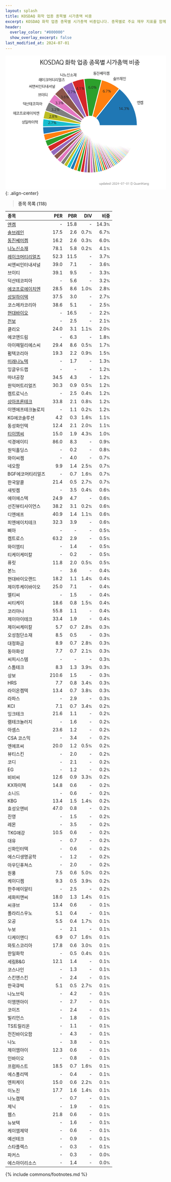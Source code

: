 ```yaml
---
layout: splash
title: KOSDAQ 화학 업종 종목별 시가총액 비중
excerpt: KOSDAQ 화학 업종 종목별 시가총액 비중입니다. 종목별로 주요 재무 지표를 함께 표시합니다.
header:
  overlay_color: "#800000"
  show_overlay_excerpt: false
last_modified_at: 2024-07-01
---
```



![KOSDAQ 화학 업종 종목별 시가총액 비중](/stats/sector/images/kosdaq_업종_화학_종목.png){: .align-center}


> **종목 목록 (118)**<a id="list"></a>

| **종목** | **PER** | **PBR** | **DIV** | **비중** |
| :------- | ------: | ------: | ------: | -------: |
| [엔켐](/348370/) | - | 15.8 | - | 14.3<small>%</small> |
| [솔브레인](/357780/) | 17.5 | 2.6 | 0.7<small>%</small> | 6.7<small>%</small> |
| [동진쎄미켐](/005290/) | 16.2 | 2.6 | 0.3<small>%</small> | 6.0<small>%</small> |
| [나노신소재](/121600/) | 78.1 | 5.8 | 0.2<small>%</small> | 4.1<small>%</small> |
| [레이크머티리얼즈](/281740/) | 52.3 | 11.5 | - | 3.7<small>%</small> |
| 씨앤씨인터내셔널 | 39.0 | 7.1 | - | 3.6<small>%</small> |
| 브이티 | 39.1 | 9.5 | - | 3.3<small>%</small> |
| 덕산테코피아 | - | 5.6 | - | 3.2<small>%</small> |
| [에코프로에이치엔](/383310/) | 28.5 | 8.6 | 1.0<small>%</small> | 2.8<small>%</small> |
| [성일하이텍](/365340/) | 37.5 | 3.0 | - | 2.7<small>%</small> |
| 코스메카코리아 | 38.6 | 5.1 | - | 2.5<small>%</small> |
| [현대바이오](/048410/) | - | 16.5 | - | 2.2<small>%</small> |
| [천보](/278280/) | - | 2.5 | - | 2.1<small>%</small> |
| 클리오 | 24.0 | 3.1 | 1.1<small>%</small> | 2.0<small>%</small> |
| 에코앤드림 | - | 6.3 | - | 1.8<small>%</small> |
| 아이패밀리에스씨 | 29.4 | 8.6 | 0.5<small>%</small> | 1.7<small>%</small> |
| 펌텍코리아 | 19.3 | 2.2 | 0.9<small>%</small> | 1.5<small>%</small> |
| [미래나노텍](/095500/) | - | 1.7 | - | 1.3<small>%</small> |
| 잉글우드랩 | - | - | - | 1.2<small>%</small> |
| 마녀공장 | 34.5 | 4.3 | - | 1.2<small>%</small> |
| 원익머트리얼즈 | 30.3 | 0.9 | 0.5<small>%</small> | 1.2<small>%</small> |
| 켐트로닉스 | - | 2.5 | 0.4<small>%</small> | 1.2<small>%</small> |
| [상아프론테크](/089980/) | 33.8 | 2.1 | 0.8<small>%</small> | 1.2<small>%</small> |
| 이엔에프테크놀로지 | - | 1.1 | 0.2<small>%</small> | 1.2<small>%</small> |
| KG에코솔루션 | 4.2 | 0.3 | 1.6<small>%</small> | 1.1<small>%</small> |
| 동성화인텍 | 12.4 | 2.1 | 2.0<small>%</small> | 1.1<small>%</small> |
| [티이엠씨](/425040/) | 15.0 | 1.9 | 4.3<small>%</small> | 1.0<small>%</small> |
| 석경에이티 | 86.0 | 8.3 | - | 0.9<small>%</small> |
| 원익홀딩스 | - | 0.2 | - | 0.8<small>%</small> |
| 와이씨켐 | - | 4.0 | - | 0.7<small>%</small> |
| 네오팜 | 9.9 | 1.4 | 2.5<small>%</small> | 0.7<small>%</small> |
| BGF에코머티리얼즈 | - | 0.7 | 1.6<small>%</small> | 0.7<small>%</small> |
| 한국알콜 | 21.4 | 0.5 | 2.7<small>%</small> | 0.7<small>%</small> |
| 새빗켐 | - | 3.5 | 0.4<small>%</small> | 0.6<small>%</small> |
| 에이에스텍 | 24.9 | 4.7 | - | 0.6<small>%</small> |
| 선진뷰티사이언스 | 38.2 | 3.1 | 0.2<small>%</small> | 0.6<small>%</small> |
| 디엔에프 | 40.9 | 1.4 | 1.1<small>%</small> | 0.6<small>%</small> |
| 피엔에이치테크 | 32.3 | 3.9 | - | 0.6<small>%</small> |
| 삐아 | - | - | - | 0.5<small>%</small> |
| 켐트로스 | 63.2 | 2.9 | - | 0.5<small>%</small> |
| 와이엠티 | - | 1.4 | - | 0.5<small>%</small> |
| 티케이케미칼 | - | 0.2 | - | 0.5<small>%</small> |
| 퓨릿 | 11.8 | 2.0 | 0.5<small>%</small> | 0.5<small>%</small> |
| 본느 | - | 3.6 | - | 0.4<small>%</small> |
| 현대바이오랜드 | 18.2 | 1.1 | 1.4<small>%</small> | 0.4<small>%</small> |
| 제이투케이바이오 | 25.0 | 7.1 | - | 0.4<small>%</small> |
| 엘티씨 | - | 1.5 | - | 0.4<small>%</small> |
| 씨티케이 | 18.6 | 0.8 | 1.5<small>%</small> | 0.4<small>%</small> |
| 코리아나 | 55.8 | 1.1 | - | 0.4<small>%</small> |
| 제이아이테크 | 33.4 | 1.9 | - | 0.4<small>%</small> |
| 제이씨케미칼 | 5.7 | 0.7 | 2.8<small>%</small> | 0.3<small>%</small> |
| 오성첨단소재 | 8.5 | 0.5 | - | 0.3<small>%</small> |
| 대정화금 | 8.9 | 0.7 | 2.8<small>%</small> | 0.3<small>%</small> |
| 동아화성 | 7.7 | 0.7 | 2.1<small>%</small> | 0.3<small>%</small> |
| 씨피시스템 | - | - | - | 0.3<small>%</small> |
| 스톰테크 | 8.3 | 1.3 | 3.9<small>%</small> | 0.3<small>%</small> |
| 상보 | 210.6 | 1.5 | - | 0.3<small>%</small> |
| HRS | 7.7 | 0.8 | 3.4<small>%</small> | 0.3<small>%</small> |
| 라이온켐텍 | 13.4 | 0.7 | 3.8<small>%</small> | 0.3<small>%</small> |
| 라파스 | - | 2.9 | - | 0.3<small>%</small> |
| KCI | 7.1 | 0.7 | 3.4<small>%</small> | 0.2<small>%</small> |
| 잉크테크 | 21.6 | 1.1 | - | 0.2<small>%</small> |
| 램테크놀러지 | - | 1.6 | - | 0.2<small>%</small> |
| 아셈스 | 23.6 | 1.2 | - | 0.2<small>%</small> |
| CSA 코스믹 | - | 3.4 | - | 0.2<small>%</small> |
| 엔에프씨 | 20.0 | 1.2 | 0.5<small>%</small> | 0.2<small>%</small> |
| 뷰티스킨 | - | 2.0 | - | 0.2<small>%</small> |
| 코디 | - | 2.1 | - | 0.2<small>%</small> |
| EG | - | 1.2 | - | 0.2<small>%</small> |
| 비비씨 | 12.6 | 0.9 | 3.3<small>%</small> | 0.2<small>%</small> |
| KX하이텍 | 14.8 | 0.6 | - | 0.2<small>%</small> |
| 소니드 | - | 0.6 | - | 0.2<small>%</small> |
| KBG | 13.4 | 1.5 | 1.4<small>%</small> | 0.2<small>%</small> |
| 효성오앤비 | 47.0 | 0.8 | - | 0.2<small>%</small> |
| 진영 | - | 1.5 | - | 0.2<small>%</small> |
| 레몬 | - | 3.5 | - | 0.2<small>%</small> |
| TKG애강 | 10.5 | 0.6 | - | 0.2<small>%</small> |
| 대유 | - | 0.7 | - | 0.2<small>%</small> |
| 신화인터텍 | - | 0.6 | - | 0.2<small>%</small> |
| 에스디생명공학 | - | 1.2 | - | 0.2<small>%</small> |
| 아우딘퓨쳐스 | - | 2.0 | - | 0.2<small>%</small> |
| 원풍 | 7.5 | 0.6 | 5.0<small>%</small> | 0.2<small>%</small> |
| 케이디켐 | 9.3 | 0.5 | 3.9<small>%</small> | 0.2<small>%</small> |
| 한주에이알티 | - | 2.5 | - | 0.2<small>%</small> |
| 세화피앤씨 | 18.0 | 1.3 | 1.4<small>%</small> | 0.1<small>%</small> |
| 씨큐브 | 13.4 | 0.6 | - | 0.1<small>%</small> |
| 폴라리스우노 | 5.1 | 0.4 | - | 0.1<small>%</small> |
| 오공 | 5.5 | 0.4 | 1.7<small>%</small> | 0.1<small>%</small> |
| 누보 | - | 2.1 | - | 0.1<small>%</small> |
| 디케이앤디 | 6.9 | 0.7 | 1.6<small>%</small> | 0.1<small>%</small> |
| 와토스코리아 | 17.8 | 0.6 | 3.0<small>%</small> | 0.1<small>%</small> |
| 한일화학 | - | 0.5 | 0.4<small>%</small> | 0.1<small>%</small> |
| 세림B&G | 12.1 | 1.4 | - | 0.1<small>%</small> |
| 코스나인 | - | 1.3 | - | 0.1<small>%</small> |
| 스킨앤스킨 | - | 2.4 | - | 0.1<small>%</small> |
| 한국큐빅 | 5.1 | 0.5 | 2.7<small>%</small> | 0.1<small>%</small> |
| 나노브릭 | - | 4.2 | - | 0.1<small>%</small> |
| 이엠앤아이 | - | 2.7 | - | 0.1<small>%</small> |
| 코이즈 | - | 2.4 | - | 0.1<small>%</small> |
| 빌리언스 | - | 1.8 | - | 0.1<small>%</small> |
| TS트릴리온 | - | 1.1 | - | 0.1<small>%</small> |
| 전진바이오팜 | - | 4.3 | - | 0.1<small>%</small> |
| 나노 | - | 3.8 | - | 0.1<small>%</small> |
| 제이엠아이 | 12.3 | 0.6 | - | 0.1<small>%</small> |
| 인바이오 | - | 0.8 | - | 0.1<small>%</small> |
| 프럼파스트 | 18.5 | 0.7 | 1.6<small>%</small> | 0.1<small>%</small> |
| 에스폴리텍 | - | 0.4 | - | 0.1<small>%</small> |
| 엔피케이 | 15.0 | 0.6 | 2.2<small>%</small> | 0.1<small>%</small> |
| 이노진 | 17.7 | 1.6 | 1.4<small>%</small> | 0.1<small>%</small> |
| 나노캠텍 | - | 0.7 | - | 0.1<small>%</small> |
| 제닉 | - | 1.9 | - | 0.1<small>%</small> |
| 웹스 | 21.8 | 0.6 | - | 0.1<small>%</small> |
| 뉴보텍 | - | 1.6 | - | 0.1<small>%</small> |
| 케이엠제약 | - | 0.6 | - | 0.1<small>%</small> |
| 예선테크 | - | 0.9 | - | 0.1<small>%</small> |
| 스타플렉스 | - | 0.3 | - | 0.1<small>%</small> |
| 파커스 | - | 0.3 | - | 0.0<small>%</small> |
| 에스아이리소스 | - | 1.4 | - | 0.0<small>%</small> |

{% include commons/footnotes.md %}